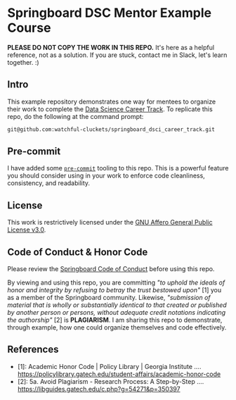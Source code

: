 # Springboard DSC Mentor Example Course

<div class="alert alert-block alert-danger"><b>PLEASE DO NOT COPY THE WORK IN THIS REPO.</b> It's here as a helpful reference, not as a solution. If you are stuck, contact me in Slack, let's learn together. :)</div>

## Intro

This example repository demonstrates one way for mentees to organize their work to complete the [Data Science Career Track](https://www.springboard.com/courses/data-science-career-track/). To replicate this repo, do the following at the command prompt:

```bash
git@github.com:watchful-cluckets/springboard_dsci_career_track.git
```

## Pre-commit

I have added some [`pre-commit`](https://pre-commit.com/) tooling to this repo. This is a powerful feature you should consider using in your work to enforce code cleanliness, consistency, and readability.

## License

This work is restrictively licensed under the [GNU Affero General Public License v3.0](LICENSE).

## Code of Conduct & Honor Code

Please review the [Springboard Code of Conduct](https://www.springboard.com/legal/conduct/) before using this repo.

By viewing and using this repo, you are committing _"to uphold the ideals of honor and integrity by refusing to betray the trust bestowed upon"_ [1] you as a member of the Springboard community. Likewise, _"submission of material that is wholly or substantially identical to that created or published by another person or persons, without adequate credit notations indicating the authorship"_ [2] is **PLAGIARISM**. I am sharing this repo to demonstrate, through example, how one could organize themselves and code effectively.

## References

- [1]: Academic Honor Code | Policy Library | Georgia Institute .... <https://policylibrary.gatech.edu/student-affairs/academic-honor-code>
- [2]: 5a. Avoid Plagiarism - Research Process: A Step-by-Step .... <https://libguides.gatech.edu/c.php?g=54271&p=350397>
